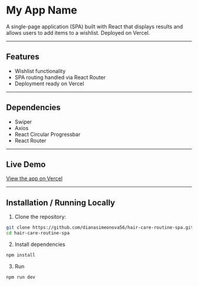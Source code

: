# My App Name

A single-page application (SPA) built with React that displays results and allows users to add items to a wishlist. Deployed on Vercel.

---

## Features

- Wishlist functionality
- SPA routing handled via React Router
- Deployment ready on Vercel

---

## Dependencies
- Swiper
- Axios
- React Circular Progressbar
- React Router

---

## Live Demo

[View the app on Vercel](https://hair-care-routine-spa.vercel.app/)

---

## Installation / Running Locally

1. Clone the repository:

```bash
git clone https://github.com/dianasimeonova56/hair-care-routine-spa.git
cd hair-care-routine-spa
```

2. Install dependencies
```bash
npm install
```

3. Run
```bash
npm run dev
```